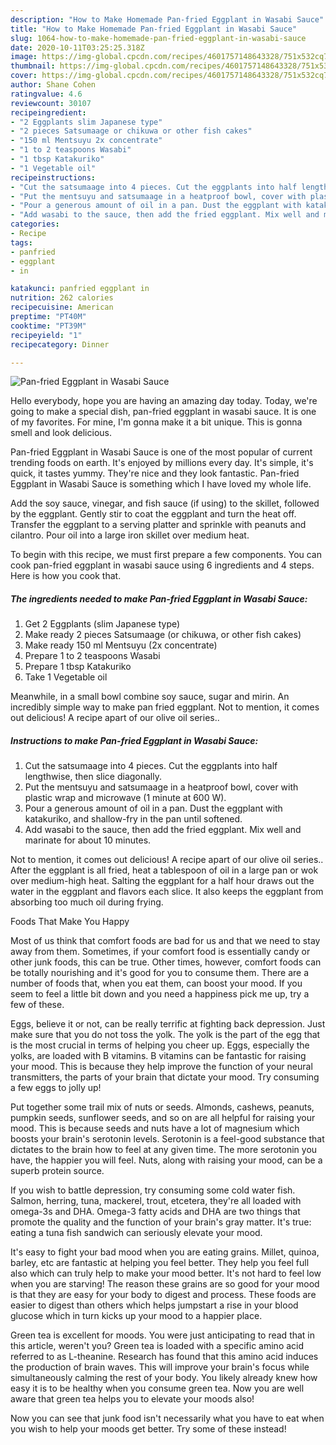 ```yaml
---
description: "How to Make Homemade Pan-fried Eggplant in Wasabi Sauce"
title: "How to Make Homemade Pan-fried Eggplant in Wasabi Sauce"
slug: 1064-how-to-make-homemade-pan-fried-eggplant-in-wasabi-sauce
date: 2020-10-11T03:25:25.318Z
image: https://img-global.cpcdn.com/recipes/4601757148643328/751x532cq70/pan-fried-eggplant-in-wasabi-sauce-recipe-main-photo.jpg
thumbnail: https://img-global.cpcdn.com/recipes/4601757148643328/751x532cq70/pan-fried-eggplant-in-wasabi-sauce-recipe-main-photo.jpg
cover: https://img-global.cpcdn.com/recipes/4601757148643328/751x532cq70/pan-fried-eggplant-in-wasabi-sauce-recipe-main-photo.jpg
author: Shane Cohen
ratingvalue: 4.6
reviewcount: 30107
recipeingredient:
- "2 Eggplants slim Japanese type"
- "2 pieces Satsumaage or chikuwa or other fish cakes"
- "150 ml Mentsuyu 2x concentrate"
- "1 to 2 teaspoons Wasabi"
- "1 tbsp Katakuriko"
- "1 Vegetable oil"
recipeinstructions:
- "Cut the satsumaage into 4 pieces. Cut the eggplants into half lengthwise, then slice diagonally."
- "Put the mentsuyu and satsumaage in a heatproof bowl, cover with plastic wrap and microwave (1 minute at 600 W)."
- "Pour a generous amount of oil in a pan. Dust the eggplant with katakuriko, and shallow-fry in the pan until softened."
- "Add wasabi to the sauce, then add the fried eggplant. Mix well and marinate for about 10 minutes."
categories:
- Recipe
tags:
- panfried
- eggplant
- in

katakunci: panfried eggplant in 
nutrition: 262 calories
recipecuisine: American
preptime: "PT40M"
cooktime: "PT39M"
recipeyield: "1"
recipecategory: Dinner

---
```



![Pan-fried Eggplant in Wasabi Sauce](https://img-global.cpcdn.com/recipes/4601757148643328/751x532cq70/pan-fried-eggplant-in-wasabi-sauce-recipe-main-photo.jpg)

Hello everybody, hope you are having an amazing day today. Today, we're going to make a special dish, pan-fried eggplant in wasabi sauce. It is one of my favorites. For mine, I'm gonna make it a bit unique. This is gonna smell and look delicious.

Pan-fried Eggplant in Wasabi Sauce is one of the most popular of current trending foods on earth. It's enjoyed by millions every day. It's simple, it's quick, it tastes yummy. They're nice and they look fantastic. Pan-fried Eggplant in Wasabi Sauce is something which I have loved my whole life.

Add the soy sauce, vinegar, and fish sauce (if using) to the skillet, followed by the eggplant. Gently stir to coat the eggplant and turn the heat off. Transfer the eggplant to a serving platter and sprinkle with peanuts and cilantro. Pour oil into a large iron skillet over medium heat.


To begin with this recipe, we must first prepare a few components. You can cook pan-fried eggplant in wasabi sauce using 6 ingredients and 4 steps. Here is how you cook that.

<!--inarticleads1-->

##### The ingredients needed to make Pan-fried Eggplant in Wasabi Sauce:

1. Get 2 Eggplants (slim Japanese type)
1. Make ready 2 pieces Satsumaage (or chikuwa, or other fish cakes)
1. Make ready 150 ml Mentsuyu (2x concentrate)
1. Prepare 1 to 2 teaspoons Wasabi
1. Prepare 1 tbsp Katakuriko
1. Take 1 Vegetable oil


Meanwhile, in a small bowl combine soy sauce, sugar and mirin. An incredibly simple way to make pan fried eggplant. Not to mention, it comes out delicious! A recipe apart of our olive oil series.. 

<!--inarticleads2-->

##### Instructions to make Pan-fried Eggplant in Wasabi Sauce:

1. Cut the satsumaage into 4 pieces. Cut the eggplants into half lengthwise, then slice diagonally.
1. Put the mentsuyu and satsumaage in a heatproof bowl, cover with plastic wrap and microwave (1 minute at 600 W).
1. Pour a generous amount of oil in a pan. Dust the eggplant with katakuriko, and shallow-fry in the pan until softened.
1. Add wasabi to the sauce, then add the fried eggplant. Mix well and marinate for about 10 minutes.


Not to mention, it comes out delicious! A recipe apart of our olive oil series.. After the eggplant is all fried, heat a tablespoon of oil in a large pan or wok over medium-high heat. Salting the eggplant for a half hour draws out the water in the eggplant and flavors each slice. It also keeps the eggplant from absorbing too much oil during frying. 

Foods That Make You Happy


Most of us think that comfort foods are bad for us and that we need to stay away from them. Sometimes, if your comfort food is essentially candy or other junk foods, this can be true. Other times, however, comfort foods can be totally nourishing and it's good for you to consume them. There are a number of foods that, when you eat them, can boost your mood. If you seem to feel a little bit down and you need a happiness pick me up, try a few of these.

Eggs, believe it or not, can be really terrific at fighting back depression. Just make sure that you do not toss the yolk. The yolk is the part of the egg that is the most crucial in terms of helping you cheer up. Eggs, especially the yolks, are loaded with B vitamins. B vitamins can be fantastic for raising your mood. This is because they help improve the function of your neural transmitters, the parts of your brain that dictate your mood. Try consuming a few eggs to jolly up!

Put together some trail mix of nuts or seeds. Almonds, cashews, peanuts, pumpkin seeds, sunflower seeds, and so on are all helpful for raising your mood. This is because seeds and nuts have a lot of magnesium which boosts your brain's serotonin levels. Serotonin is a feel-good substance that dictates to the brain how to feel at any given time. The more serotonin you have, the happier you will feel. Nuts, along with raising your mood, can be a superb protein source.

If you wish to battle depression, try consuming some cold water fish. Salmon, herring, tuna, mackerel, trout, etcetera, they're all loaded with omega-3s and DHA. Omega-3 fatty acids and DHA are two things that promote the quality and the function of your brain's gray matter. It's true: eating a tuna fish sandwich can seriously elevate your mood. 

It's easy to fight your bad mood when you are eating grains. Millet, quinoa, barley, etc are fantastic at helping you feel better. They help you feel full also which can truly help to make your mood better. It's not hard to feel low when you are starving! The reason these grains are so good for your mood is that they are easy for your body to digest and process. These foods are easier to digest than others which helps jumpstart a rise in your blood glucose which in turn kicks up your mood to a happier place.

Green tea is excellent for moods. You were just anticipating to read that in this article, weren't you? Green tea is loaded with a specific amino acid referred to as L-theanine. Research has found that this amino acid induces the production of brain waves. This will improve your brain's focus while simultaneously calming the rest of your body. You likely already knew how easy it is to be healthy when you consume green tea. Now you are well aware that green tea helps you to elevate your moods also!

Now you can see that junk food isn't necessarily what you have to eat when you wish to help your moods get better. Try some of these instead!

